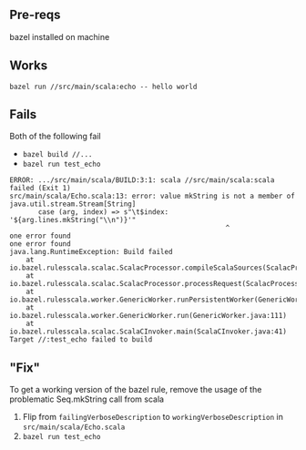 ## Pre-reqs ##
bazel installed on machine

## Works ##
`bazel run //src/main/scala:echo -- hello world`

## Fails ##
Both of the following fail
- `bazel build //...`
- `bazel run test_echo`

```
ERROR: .../src/main/scala/BUILD:3:1: scala //src/main/scala:scala failed (Exit 1)
src/main/scala/Echo.scala:13: error: value mkString is not a member of java.util.stream.Stream[String]
       case (arg, index) => s"\t$index: '${arg.lines.mkString("\\n")}'"
                                                     ^
one error found
one error found
java.lang.RuntimeException: Build failed
	at io.bazel.rulesscala.scalac.ScalacProcessor.compileScalaSources(ScalacProcessor.java:244)
	at io.bazel.rulesscala.scalac.ScalacProcessor.processRequest(ScalacProcessor.java:69)
	at io.bazel.rulesscala.worker.GenericWorker.runPersistentWorker(GenericWorker.java:45)
	at io.bazel.rulesscala.worker.GenericWorker.run(GenericWorker.java:111)
	at io.bazel.rulesscala.scalac.ScalaCInvoker.main(ScalaCInvoker.java:41)
Target //:test_echo failed to build
```

## "Fix" ##
To get a working version of the bazel rule, remove the usage of the problematic
Seq.mkString call from scala
1. Flip from `failingVerboseDescription` to
   `workingVerboseDescription` in `src/main/scala/Echo.scala`
2. `bazel run test_echo`
